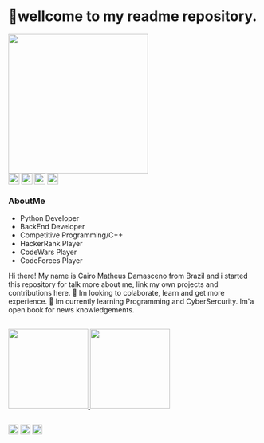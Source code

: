 # 👋wellcome to my readme repository.

[comment]: <> (GIF_OF_MY_FAVORITE_MOVIE_OR_ANIME_)
<div>
<img height="280em" src="https://github.com/matheusreisd/matheusreisd/blob/main/profile_assets/giphy1.gif">
</div>

[comment]: <> (SOCIAL)
<div style="display: inline_block">
<a href="https://mail.google.com/mail/u/0/#inbox?compose=CllgCHrhTrrkcsjcKWlchvpdjMjWWlhRWGbNhVwLqPsrlXPfVktnMhrpTVPlvxLlKTRCSKjNdwL"><img align="center" alt="matheus.reis344512@gmail.com" height=22" src="https://img.shields.io/badge/Gmail-D14836?style=for-the-badge&logo=gmail&logoColor=white"></a>
<a href="https://www.linkedin.com/in/cairo-matheus-5a5539205/"><img align="center" alt="matheus.reis344512@gmail.com" height=22" src="https://img.shields.io/badge/LinkedIn-0077B5?style=for-the-badge&logo=linkedin&logoColor=white"></a>
<a href="#"><img align="center" alt="matheus.reis344512@gmail.com" height=22" src="https://img.shields.io/badge/Reddit-FF4500?style=for-the-badge&logo=reddit&logoColor=white"></a>
<a href="https://github.com/matheusreisd"><img align="center" alt="https://github.com/matheusreisd" height=22" src="https://img.shields.io/badge/GitHub-100000?style=for-the-badge&logo=github&logoColor=white"></a>
</div>

### AboutMe

- Python Developer
- BackEnd Developer
- Competitive Programming/C++
- HackerRank Player
- CodeWars Player
- CodeForces Player

Hi there! My name is Cairo Matheus Damasceno from Brazil
and i started this repository for talk more about me, link
my own projects and contributions here. 👀 Im looking to colaborate,
learn and get more experience. 🌱 Im currently learning Programming
and CyberSercurity. Im'a open book for news knowledgements.  

##

[comment]: <> (STATUS)
<div>
<a href="https://github.com/matheusreisd/matheusreisd">
<img height="160em" src="https://github-readme-stats.vercel.app/api?username=matheusreisd&count_private=true&theme=dark">
<img height="160em" src="https://github-readme-stats.vercel.app/api/top-langs/?username=matheusreisd&layout=compact&theme=dark">
</div>

##
[comment]: <> (BADGES)
<div style="display: inline_block">
<a href="google.com#"><img align="center" height=20" src="https://img.shields.io/badge/Windows-0078D6?style=for-the-badge&logo=windows&logoColor=white"></a>
<a href="#"><img align="center" height=20" src="https://img.shields.io/badge/Arch_Linux-1793D1?style=for-the-badge&logo=arch-linux&logoColor=white"></a>
<a href="#"><img align="center" height=20" src="https://img.shields.io/badge/Python-14354C?style=for-the-badge&logo=python&logoColor=white"></a>
</div>
  
##
[comment]: <> (PIN)
  
